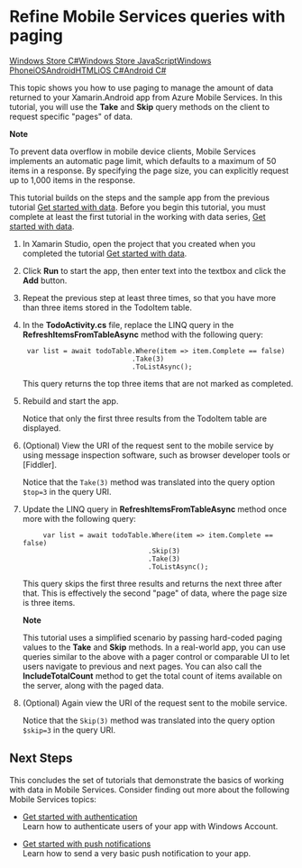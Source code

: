 <properties linkid="develop-mobile-tutorials-add-paging-to-data-xamarin-android" urlDisplayName="Add paging to data" pageTitle="Add paging to data (Xamarin Android) | Mobile Dev Center" metaKeywords="" description="Learn how to use paging to manage the amount of data returned to your Xamarin Android app from Mobile Services." metaCanonical="" disqusComments="1" umbracoNaviHide="1" documentationCenter="Mobile" title="Refine Mobile Services queries with paging" authors="" />

<tags ms.service="mobile-services" ms.workload="mobile" ms.tgt_pltfrm="mobile-xamarin-android" ms.devlang="dotnet" ms.topic="article" ms.date="01/01/1900" ms.author="" />

# Refine Mobile Services queries with paging
<div class="dev-center-tutorial-selector sublanding"> 
	<a href="/en-us/develop/mobile/tutorials/add-paging-to-data-dotnet" title="Windows Store C#">Windows Store C#</a><a href="/en-us/develop/mobile/tutorials/add-paging-to-data-js" title="Windows Store JavaScript">Windows Store JavaScript</a><a href="/en-us/develop/mobile/tutorials/add-paging-to-data-wp8" title="Windows Phone">Windows Phone</a><a href="/en-us/develop/mobile/tutorials/add-paging-to-data-ios" title="iOS">iOS</a><a href="/en-us/develop/mobile/tutorials/add-paging-to-data-android" title="Android">Android</a><a href="/en-us/develop/mobile/tutorials/add-paging-to-data-html" title="HTML">HTML</a><a href="/en-us/develop/mobile/tutorials/add-paging-to-data-xamarin-ios" title="Xamarin.iOS">iOS C#</a><a href="/en-us/develop/mobile/tutorials/add-paging-to-data-xamarin-android" title="Xamarin.Android" class="current">Android C#</a>
</div>

This topic shows you how to use paging to manage the amount of data returned to your Xamarin.Android app from Azure Mobile Services. In this tutorial, you will use the **Take** and **Skip** query methods on the client to request specific "pages" of data.

<div class="dev-callout"><b>Note</b>
<p>To prevent data overflow in mobile device clients, Mobile Services implements an automatic page limit, which defaults to a maximum of 50 items in a response. By specifying the page size, you can explicitly request up to 1,000 items in the response.</p>
</div>

This tutorial builds on the steps and the sample app from the previous tutorial [Get started with data]. Before you begin this tutorial, you must complete at least the first tutorial in the working with data series, [Get started with data]. 

1. In Xamarin Studio, open the project that you created when you completed the tutorial [Get started with data].

2. Click **Run** to start the app, then enter text into the textbox and click the **Add** button.

3. Repeat the previous step at least three times, so that you have more than three items stored in the TodoItem table. 

4. In the **TodoActivity.cs** file, replace the LINQ query in the **RefreshItemsFromTableAsync** method with the following query:

		var list = await todoTable.Where(item => item.Complete == false)
						          .Take(3)
			                      .ToListAsync();

	  This query returns the top three items that are not marked as completed.

5. Rebuild and start the app. 
   
    Notice that only the first three results from the TodoItem table are displayed. 

6. (Optional) View the URI of the request sent to the mobile service by using message inspection software, such as browser developer tools or [Fiddler]. 

   	Notice that the `Take(3)` method was translated into the query option `$top=3` in the query URI.

7. Update the LINQ query in **RefreshItemsFromTableAsync** method once more with the following query:
            
			var list = await todoTable.Where(item => item.Complete == false)
							          .Skip(3)
				                      .Take(3)
                 				      .ToListAsync();

   	This query skips the first three results and returns the next three after that. This is effectively the second "page" of data, where the page size is three items.

    <div class="dev-callout"><b>Note</b>
    <p>This tutorial uses a simplified scenario by passing hard-coded paging values to the <strong>Take</strong> and <strong>Skip</strong> methods. In a real-world app, you can use queries similar to the above with a pager control or comparable UI to let users navigate to previous and next pages. You can also call the  <strong>IncludeTotalCount</strong> method to get the total count of items available on the server, along with the paged data.</p>
    </div>

8. (Optional) Again view the URI of the request sent to the mobile service. 

   	Notice that the `Skip(3)` method was translated into the query option `$skip=3` in the query URI.

## <a name="next-steps"> </a>Next Steps

This concludes the set of tutorials that demonstrate the basics of working with data in Mobile Services. Consider finding out more about the following Mobile Services topics:

* [Get started with authentication]
  <br/>Learn how to authenticate users of your app with Windows Account.
 
* [Get started with push notifications] 
  <br/>Learn how to send a very basic push notification to your app.

<!-- Anchors. -->

[Next Steps]:#next-steps

<!-- Images. -->


<!-- URLs. -->
[Get started with Mobile Services]: /en-us/develop/mobile/tutorials/get-started-xamarin-android
[Get started with data]: /en-us/develop/mobile/tutorials/get-started-with-data-xamarin-android
[Get started with authentication]: /en-us/develop/mobile/tutorials/get-started-with-users-xamarin-android
[Get started with push notifications]: /en-us/develop/mobile/tutorials/get-started-with-push-xamarin-android

[Management Portal]: https://manage.windowsazure.com/

